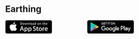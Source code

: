 # Earthing

<div style="display: grid; grid-template-columns: auto auto; grid-gap: 20px;">
    <img src="media/apple.png" width="150" alt="Apple Store" />
    <img src="media/google.png" width="150" alt="Google Store" />
</div>
